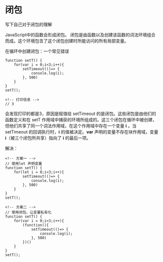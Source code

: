 # 闭包

写下自己对于闭包的理解

JavaScript中的函数会形成闭包。 闭包是由函数以及创建该函数的词法环境组合而成。这个环境包含了这个闭包创建时所能访问的所有局部变量。

在循环中创建闭包：一个常见错误
```
function setT() {
    for(var i = 0;i<3;i++){
        setTimeout(()=> {
            console.log(i);
        }, 500)
    }
}
setT();

<!-- 打印信息 -->
// 3
```
会发现打印的都是3，原因是赋值给 setTimeout 的是闭包。这些闭包是由他们的函数定义和在 setT 作用域中捕获的环境所组成的。这三个闭包在循环中被创建，但他们共享了同一个词法作用域，在这个作用域中存在一个变量 **i** 。当 setTimeout 的回调执行时，**i** 的值被决定。**var** 声明的变量不存在块作用域，变量 **i**（被三个闭包所共享）指向了 **i** 的最后一项。

解决：
```
<!-- 方案一 -->
// 使用let 声明变量
function setT() {
    for(let i = 0;i<3;i++){
        setTimeout(()=> {
            console.log(i);
        }, 500)
    }
}
setT();

<!-- 方案二 -->
// 使用闭包，让变量私有化
function setT() {
    for(var i = 0;i<3;i++){
        (function(){
            setTimeout(()=> {
                console.log(i);
            }, 500)
        })()
    }
}
setT();
```
